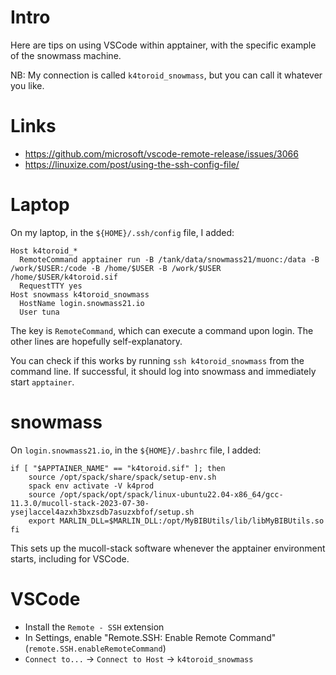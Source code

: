# Intro

Here are tips on using VSCode within apptainer, with the specific example of the snowmass machine.

NB: My connection is called `k4toroid_snowmass`, but you can call it whatever you like.

# Links

- https://github.com/microsoft/vscode-remote-release/issues/3066
- https://linuxize.com/post/using-the-ssh-config-file/

# Laptop

On my laptop, in the `${HOME}/.ssh/config` file, I added:

```
Host k4toroid_*
  RemoteCommand apptainer run -B /tank/data/snowmass21/muonc:/data -B /work/$USER:/code -B /home/$USER -B /work/$USER /home/$USER/k4toroid.sif
  RequestTTY yes
Host snowmass k4toroid_snowmass
  HostName login.snowmass21.io
  User tuna
```

The key is `RemoteCommand`, which can execute a command upon login. The other lines are hopefully self-explanatory.

You can check if this works by running `ssh k4toroid_snowmass` from the command line. If successful, it should log into snowmass and immediately start `apptainer`.


# snowmass

On `login.snowmass21.io`, in the `${HOME}/.bashrc` file, I added:

```
if [ "$APPTAINER_NAME" == "k4toroid.sif" ]; then
    source /opt/spack/share/spack/setup-env.sh
    spack env activate -V k4prod
    source /opt/spack/opt/spack/linux-ubuntu22.04-x86_64/gcc-11.3.0/mucoll-stack-2023-07-30-ysejlaccel4azxh3bxzsdb7asuzxbfof/setup.sh
    export MARLIN_DLL=$MARLIN_DLL:/opt/MyBIBUtils/lib/libMyBIBUtils.so
fi
```

This sets up the mucoll-stack software whenever the apptainer environment starts, including for VSCode.

# VSCode

- Install the `Remote - SSH` extension
- In Settings, enable "Remote.SSH: Enable Remote Command" (`remote.SSH.enableRemoteCommand`)
- `Connect to...` -> `Connect to Host` -> `k4toroid_snowmass`

